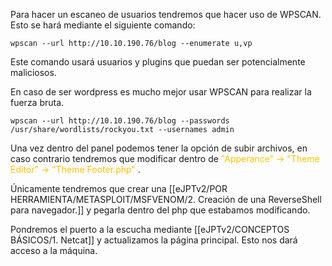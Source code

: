 Para hacer un escaneo de usuarios tendremos que hacer uso de WPSCAN. Esto se hará mediante el siguiente comando:

````
wpscan --url http://10.10.190.76/blog --enumerate u,vp
````

Este comando usará usuarios y plugins que puedan ser potencialmente maliciosos.

En caso de ser wordpress es mucho mejor usar WPSCAN para realizar la fuerza bruta.

````
wpscan --url http://10.10.190.76/blog --passwords /usr/share/wordlists/rockyou.txt --usernames admin
````

Una vez dentro del panel podemos tener la opción de subir archivos, en caso contrario tendremos que modificar dentro de <span style="color:rgb(255, 192, 0)">"Apperance" -> "Theme Editor" -> "Theme Footer.php" </span>.

Únicamente tendremos que crear una [[eJPTv2/POR HERRAMIENTA/METASPLOIT/MSFVENOM/2. Creación de una ReverseShell para navegador.]] y pegarla dentro del php que estabamos modificando.

Pondremos el puerto a la escucha mediante [[eJPTv2/CONCEPTOS BÁSICOS/1. Netcat]] y actualizamos la página principal. Esto nos dará acceso a la máquina.